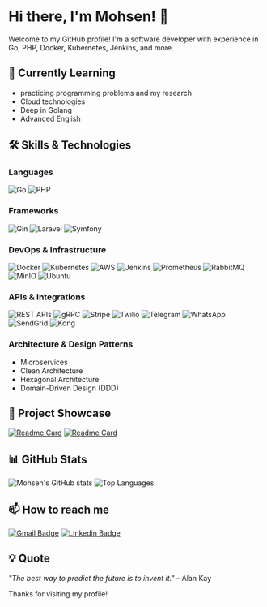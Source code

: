 # Hi there, I'm Mohsen! 👋

Welcome to my GitHub profile! I'm a software developer with experience in Go, PHP, Docker, Kubernetes, Jenkins, and more.

[//]: # (![Profile views]&#40;https://komarev.com/ghpvc/?username=mohsenabedy91&color=green&#41;)

## 🌱 Currently Learning
- practicing programming problems and my research
- Cloud technologies
- Deep in Golang
- Advanced English

## 🛠️ Skills & Technologies
### Languages
![Go](https://img.shields.io/badge/Go-00ADD8?style=for-the-badge&logo=go&logoColor=white)
![PHP](https://img.shields.io/badge/PHP-777BB4?style=for-the-badge&logo=php&logoColor=white)

### Frameworks
![Gin](https://img.shields.io/badge/Gin-00ADD8?style=for-the-badge&logo=go&logoColor=white)
![Laravel](https://img.shields.io/badge/Laravel-FF2D20?style=for-the-badge&logo=laravel&logoColor=white)
![Symfony](https://img.shields.io/badge/Symfony-000000?style=for-the-badge&logo=symfony&logoColor=white)

### DevOps & Infrastructure
![Docker](https://img.shields.io/badge/Docker-2496ED?style=for-the-badge&logo=docker&logoColor=white)
![Kubernetes](https://img.shields.io/badge/Kubernetes-326CE5?style=for-the-badge&logo=kubernetes&logoColor=white)
![AWS](https://img.shields.io/badge/AWS-232F3E?style=for-the-badge&logo=amazon-aws&logoColor=white)
![Jenkins](https://img.shields.io/badge/Jenkins-D24939?style=for-the-badge&logo=jenkins&logoColor=white)
![Prometheus](https://img.shields.io/badge/Prometheus-E6522C?style=for-the-badge&logo=prometheus&logoColor=white)
![RabbitMQ](https://img.shields.io/badge/RabbitMQ-FF6600?style=for-the-badge&logo=rabbitmq&logoColor=white)
![MinIO](https://img.shields.io/badge/MinIO-00C3A0?style=for-the-badge&logo=minio&logoColor=white)
![Ubuntu](https://img.shields.io/badge/Ubuntu-E95420?style=for-the-badge&logo=ubuntu&logoColor=white)

### APIs & Integrations
![REST APIs](https://img.shields.io/badge/REST-02569B?style=for-the-badge&logo=rest&logoColor=white)
![gRPC](https://img.shields.io/badge/gRPC-00ADD8?style=for-the-badge&logo=go&logoColor=white)
![Stripe](https://img.shields.io/badge/Stripe-008CFF?style=for-the-badge&logo=stripe&logoColor=white)
![Twilio](https://img.shields.io/badge/Twilio-F22F46?style=for-the-badge&logo=twilio&logoColor=white)
![Telegram](https://img.shields.io/badge/Telegram-2CA5E0?style=for-the-badge&logo=telegram&logoColor=white)
![WhatsApp](https://img.shields.io/badge/WhatsApp-25D366?style=for-the-badge&logo=whatsapp&logoColor=white)
![SendGrid](https://img.shields.io/badge/SendGrid-00BFFF?style=for-the-badge&logo=sendgrid&logoColor=white)
![Kong](https://img.shields.io/badge/Kong-00ADD8?style=for-the-badge&logo=go&logoColor=white)

### Architecture & Design Patterns
- Microservices
- Clean Architecture
- Hexagonal Architecture
- Domain-Driven Design (DDD)

## 🚀 Project Showcase
[![Readme Card](https://github-readme-stats.vercel.app/api/pin/?username=mohsenabedy91&repo=polyglot-sentences)](https://github.com/mohsenabedy91/polyglot-sentences)
[![Readme Card](https://github-readme-stats.vercel.app/api/pin/?username=mohsenabedy91&repo=news-aggregator)](https://github.com/mohsenabedy91/news-aggregator)

## 📊 GitHub Stats
![Mohsen's GitHub stats](https://github-readme-stats.vercel.app/api?username=mohsenabedy91&show_icons=true&theme=radical)
![Top Languages](https://github-readme-stats.vercel.app/api/top-langs/?username=mohsenabedy91&layout=compact&theme=radical)

## 📫 How to reach me
[![Gmail Badge](https://img.shields.io/badge/Gmail-D14836?style=for-the-badge&logo=gmail&logoColor=white)](mailto:mohsenabedy1991@gmail.com) 
[![Linkedin Badge](https://img.shields.io/badge/LinkedIn-0077B5?style=for-the-badge&logo=linkedin&logoColor=white)](https://www.linkedin.com/in/mohsen-abedy/)

## 💡 Quote
_"The best way to predict the future is to invent it."_ – Alan Kay

Thanks for visiting my profile!
